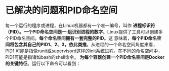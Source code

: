 已解决的问题和PID命名空间
===================================================================================
每一个运行的程序或进程，在Linux机器都有一个唯一编号，叫作 **进程标识符（PID）。一个PID命名空间是一
组识别进程的数字**。Linux提供了工具可以创建多个PID命名空间。**每个命名空间拥有一套完整的PID**。这
意味着，**每个PID命名空间将包含其自己的PID1、2、3，依此类推**。从进程的一个命名空间角度来看，PID1
可能是指像runit或supervisord这样的init系统进程。在不同的命名空间中，PID1可能是指诸如bash的shell命令。
**为每个容器创建一个PID命名空间是Docker的关键特征**。运行以下命令可以看到：
```shell 

```

